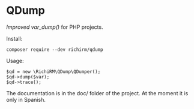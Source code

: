 # QDump

*Improved var_dump()* for PHP projects.

Install:

```
composer require --dev richirm/qdump
```

Usage:
```
$qd = new \RichiRM\QDump\QDumper();
$qd->dump($var);
$qd->trace();
```

The documentation is in the doc/ folder of the project. At the moment it is only in Spanish.
